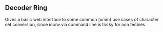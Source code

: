 Decoder Ring
------------

Gives a basic web interface to some common (umm) use cases of character set conversion, since iconv via command line is tricky for non techies